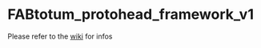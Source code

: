 # FABtotum_protohead_framework_v1

Please refer to the [wiki](https://github.com/alessiocavalieri/FABtotum_protohead_framework_v1/wiki) for infos